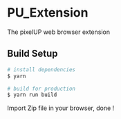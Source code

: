 # PU_Extension

The pixelUP web browser extension

## Build Setup

```bash
# install dependencies
$ yarn

# build for production
$ yarn run build
```

Import Zip file in your browser, done !
